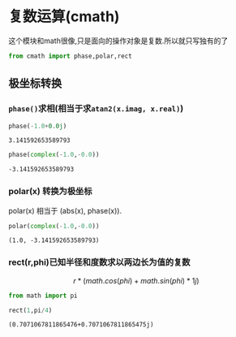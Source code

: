 
# 复数运算(cmath)

这个模块和math很像,只是面向的操作对象是复数.所以就只写独有的了


```python
from cmath import phase,polar,rect
```

## 极坐标转换

### `phase()`求相(相当于求`atan2(x.imag, x.real)`)


```python
phase(-1.0+0.0j)
```




    3.141592653589793




```python
phase(complex(-1.0,-0.0))
```




    -3.141592653589793



### polar(x) 转换为极坐标

polar(x) 相当于 (abs(x), phase(x)).


```python
polar(complex(-1.0,-0.0))
```




    (1.0, -3.141592653589793)



### rect(r,phi)已知半径和度数求以两边长为值的复数

$$r * (math.cos(phi) + math.sin(phi)*1j)$$


```python
from math import pi
```


```python
rect(1,pi/4)
```




    (0.7071067811865476+0.7071067811865475j)


